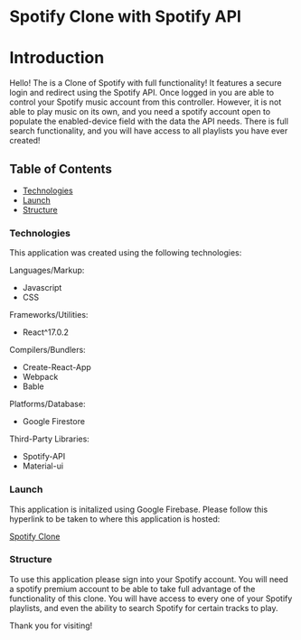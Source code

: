 # Spotify Clone with Spotify API

# Introduction

Hello! The is a Clone of Spotify with full functionality! It features a secure login and redirect using the Spotify API. Once logged in you are able to control your Spotify music account from this controller.  However, it is not able to play music on its own, and you need a spotify account open to populate the enabled-device field with the data the API needs. There is full search functionality, and you will have access to all playlists you have ever created!


## Table of Contents

- <a href= https://github.com/Nicolasdha/Spotify-Clone-React#Technologies>Technologies</a>
- <a href= https://github.com/Nicolasdha/Spotify-Clone-React#Launch>Launch</a>
- <a href= https://github.com/Nicolasdha/Spotify-Clone-React#Structure> Structure</a>

### Technologies

This application was created using the following technologies:

Languages/Markup:

- Javascript
- CSS

Frameworks/Utilities:

- React^17.0.2

Compilers/Bundlers:

- Create-React-App
- Webpack
- Bable

Platforms/Database:

- Google Firestore

Third-Party Libraries:

- Spotify-API
- Material-ui

### Launch

This application is initalized using Google Firebase. Please follow this hyperlink to be taken to where this application is hosted:

<a href='ndurikha-spotify-clone.firebaseapp.com/'> Spotify Clone </a>

### Structure

To use this application please sign into your Spotify account. You will need a spotify premium account to be able to take full advantage of the functionality of this clone. You will have access to every one of your Spotify playlists, and even the ability to search Spotify for certain tracks to play.



Thank you for visiting! <br><br><br>

<!-- ![Logo](https://i.ibb.co/nr2trL4/Screen-Shot-2020-09-08-at-4-20-44-PM.png) -->
